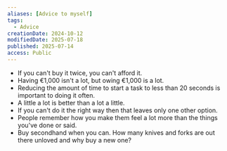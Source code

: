 ```yaml
---
aliases: [Advice to myself]
tags:
  - Advice
creationDate: 2024-10-12
modifiedDate: 2025-07-18
published: 2025-07-14
access: Public
---
```


- If you can't buy it twice, you can't afford it.
- Having €1,000 isn't a lot, but owing €1,000 is a lot.
- Reducing the amount of time to start a task to less than 20 seconds is important to doing it often.
- A little a lot is better than a lot a little.
- If you can't do it the right way then that leaves only one other option.
- People remember how you make them feel a lot more than the things you've done or said.
- Buy secondhand when you can. How many knives and forks are out there unloved and why buy a new one?
